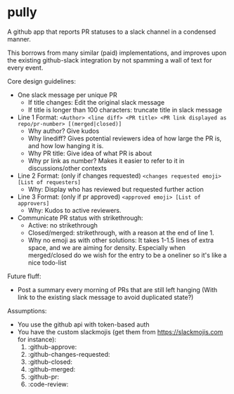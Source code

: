 # pully
A github app that reports PR statuses to a slack channel in a condensed manner. 

This borrows from many similar (paid) implementations, and improves upon the existing github-slack integration by not spamming a wall of text for every event.

Core design guidelines:
- One slack message per unique PR
  - If title changes: Edit the original slack message
  - If title is longer than 100 characters: truncate title in slack message
- Line 1 Format: `<Author> <line diff> <PR title> <PR link displayed as repo/pr-number> [(merged|closed)]`
    - Why author? Give kudos
    - Why linediff? Gives potential reviewers idea of how large the PR is, and how low hanging it is.
    - Why PR title: Give idea of what PR is about
    - Why pr link as number? Makes it easier to refer to it in discussions/other contexts
- Line 2 Format: (only if changes requested) `<changes requested emoji> [List of requesters]`
    - Why: Display who has reviewed but requested further action
- Line 3 Format: (only if pr approved) `<approved emoji> [List of approvers]`
    - Why:  Kudos to active reviewers.
- Communicate PR status with strikethrough:
    - Active: no strikethrough
    - Closed/merged: strikethrough, with a reason at the end of line 1.
    - Why no emoji as with other solutions: It takes 1-1.5 lines of extra space, and we are aiming for density. Especially when merged/closed do we wish for the entry to be a oneliner so it's like a nice todo-list


Future fluff:
- Post a summary every morning of PRs that are still left hanging (With link to the existing slack message to avoid duplicated state?)

Assumptions:
- You use the github api with token-based auth
- You have the custom slackmojis (get them from https://slackmojis.com for instance):
  1. :github-approve:
  2. :github-changes-requested:
  3. :github-closed:
  4. :github-merged:
  5. :github-pr:
  6. :code-review:
